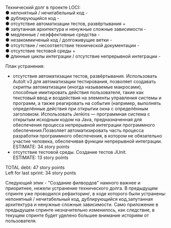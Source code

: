 Технический долг в проекте LOCI: <br> 
● непонятный / нечитабельный код - <br> 
● дублирующийся код - <br> 
● отсутствие автоматизации тестов, развёртывания + <br> 
● запутанная архитектура и ненужные сложные зависимости - <br> 
● медленные / неэффективные средства - <br> 
● незакоммиченый код / долгоживущие ветки - <br> 
● отсутствие / несоответствие технической документации - <br> 
● отсутствие тестовой среды + <br> 
● длинные циклы интеграции / отсутствие непрерывной интеграции - <br> 

План устранения:
* отсутствие автоматизации тестов, развёртывания. Использовать AutoIt v3 для автоматизации тестирования, позволяет создавать скрипты автоматизации (иногда называемые макросами), способные имитировать действия пользователя, такие как текстовый ввод и воздействия на элементы управления системы и программ, а также реагировать на события (например, выполнять определённые действия при открытии окна с определённым заголовком.
Использовать Jenkins — программная система с открытым исходным кодом на Java, предназначенная для обеспечения процесса непрерывной интеграции программного обеспечения.Позволяет автоматизировать часть процесса разработки программного обеспечения, в котором не обязательно участие человека, обеспечивая функции непрерывной интеграции.  <br> 
ESTIMATE: 34 story points
* отсутствие тестовой среды. Создание тестов JUnit. <br> 
ESTIMATE: 13 story points

TOTAL debt: 47 story points <br>
Left for last sprint: 34 story ponts <br>

Следующий эпик - "Создание филвордов" намного важнее и приоритнее, нежели устранение технического долга. В предыдущем спринте уже проводился рефакторинг, в ходе которого были устранены: непонятный / нечитабельный код, дублирующийся код,запутанная архитектура и ненужные сложные зависимости. Само приложение в предыдущем спринте незначительно изменилось, как следствие, в текущем спринте будет уделено большее внимание историям от пользователя.
